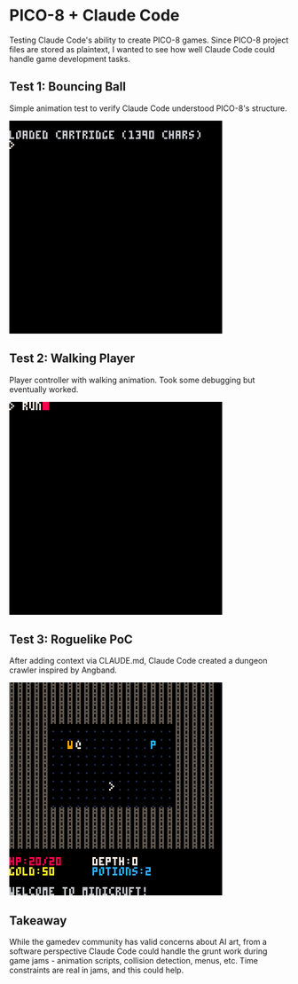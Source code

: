 # PICO-8 + Claude Code

Testing Claude Code's ability to create PICO-8 games. Since PICO-8 project files are stored as plaintext, I wanted to see how well Claude Code could handle game development tasks.

## Test 1: Bouncing Ball
Simple animation test to verify Claude Code understood PICO-8's structure.

![Bouncing Ball](bouncing-ball-gif.gif)

## Test 2: Walking Player  
Player controller with walking animation. Took some debugging but eventually worked.

![Walking Player](person-walking-gif.gif)

## Test 3: Roguelike PoC
After adding context via CLAUDE.md, Claude Code created a dungeon crawler inspired by Angband.

![Picoband Roguelike](picoband-gif.gif)

## Takeaway
While the gamedev community has valid concerns about AI art, from a software perspective Claude Code could handle the grunt work during game jams - animation scripts, collision detection, menus, etc. Time constraints are real in jams, and this could help.